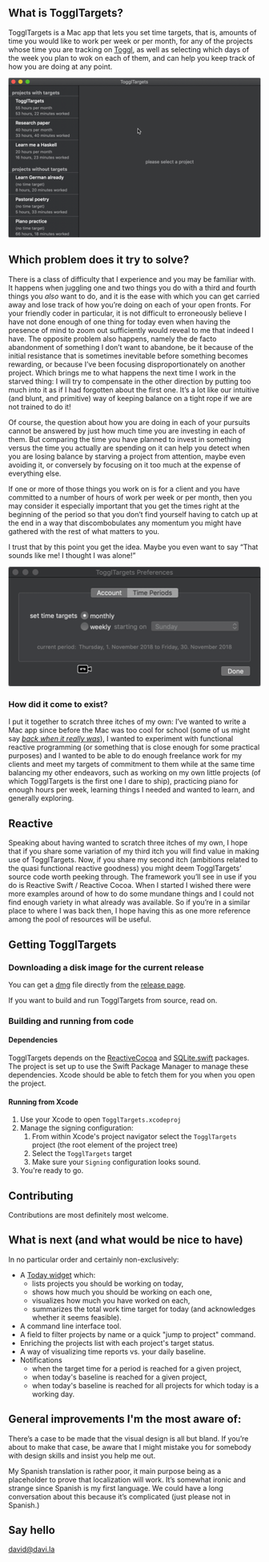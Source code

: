 ## What is TogglTargets?

TogglTargets is a Mac app that lets you set time targets, that is, amounts of time you would like to work per week or per month, for any of the projects whose time you are tracking on [Toggl](https://toggl.com), as well as selecting which days of the week you plan to wok on each of them, and can help you keep track of how you are doing at any point.

![Mini animated demo](Screenshots/minidemo.gif)

## Which problem does it try to solve?

There is a class of difficulty that I experience and you may be familiar with. It happens when juggling one and two things you do with a third and fourth things you _also_ want to do, and it is the ease with which you can get carried away and lose track of how you’re doing on each of your open fronts. For your friendly coder in particular, it is not difficult to erroneously believe I have not done enough of one thing for today even when having the presence of mind to zoom out sufficiently would reveal to me that indeed I have. The opposite problem also happens, namely the de facto abandonment of something I don’t want to abandone, be it because of the initial resistance that is sometimes inevitable before something becomes rewarding, or because I’ve been focusing disproportionately on another project. Which brings me to what happens the next time I work in the starved thing: I will try to compensate in the other direction by putting too much into it as if I had forgotten about the first one. It’s a lot like our intuitive (and blunt, and primitive) way of keeping balance on a tight rope if we are not trained to do it!

Of course, the question about how you are doing in each of your pursuits cannot be answered by just how much time you are investing in each of them. But comparing the time you have planned to invest in something versus the time you actually are spending on it can help you detect when you are losing balance by starving a project from attention, maybe even avoiding it, or conversely by focusing on it too much at the expense of everything else.

If one or more of those things you work on is for a client and you have committed to a number of hours of work per week or per month, then you may consider it especially important that you get the times right at the beginning of the period so that you don’t find yourself having to catch up at the end in a way that discombobulates any momentum you might have gathered with the rest of what matters to you.

I trust that by this point you get the idea. Maybe you even want to say “That sounds like me! I thought I was alone!”

![Prefer to work monthly or weekly?](Screenshots/timeperiods.gif)

### How did it come to exist?

I put it together to scratch three itches of my own: I’ve wanted to write a Mac app since before the Mac was too cool for school (some of us might say [_back when it really was_](https://mjtsai.com/blog/2016/11/16/)), I wanted to experiment with functional reactive programming (or something that is close enough for some practical purposes) and I wanted to be able to do enough freelance work for my clients and meet my targets of commitment to them while at the same time balancing my other endeavors, such as working on my own little projects (of which TogglTargets is the first one I dare to ship), practicing piano for enough hours per week, learning things I needed and wanted to learn, and generally exploring.

## Reactive

Speaking about having wanted to scratch three itches of my own, I hope that if you share some variation of my third itch you will find value in making use of TogglTargets. Now, if you share my second itch (ambitions related to the quasi functional reactive goodness) you might deem TogglTargets’ source code worth peeking through. The framework you’ll see in use if you do is Reactive Swift / Reactive Cocoa. When I started I wished there were more examples around of how to do some mundane things and I could not find enough variety in what already was available. So if you’re in a similar place to where I was back then, I hope having this as one more reference among the pool of resources will be useful.

## Getting TogglTargets

### Downloading a disk image for the current release

You can get a [dmg](https://github.com/davila-vilanova/TogglTargets/releases/download/v1.1/TogglTargets.dmg) file directly from the [release page](https://github.com/davila-vilanova/TogglTargets/releases/tag/v1.1).

If you want to build and run TogglTargets from source, read on.

### Building and running from code

#### Dependencies

TogglTargets depends on the [ReactiveCocoa](https://github.com/ReactiveCocoa/ReactiveCocoa) and [SQLite.swift](https://github.com/stephencelis/SQLite.swift) packages. The project is set up to use the Swift Package Manager to manage these dependencies. Xcode should be able to fetch them for you when you open the project.

#### Running from Xcode

1. Use your Xcode to open `TogglTargets.xcodeproj`
2. Manage the signing configuration:
    1. From within Xcode's project navigator select the `TogglTargets` project (the root element of the project tree)
    2. Select the `TogglTargets` target
    3. Make sure your `Signing` configuration looks sound.
3. You're ready to go.

## Contributing

Contributions are most definitely most welcome.

## What is next (and what would be nice to have)

In no particular order and certainly non-exclusively:

* A [Today widget](https://developer.apple.com/library/archive/documentation/General/Conceptual/ExtensibilityPG/Today.html#//apple_ref/doc/uid/TP40014214-CH11-SW1) which:
    * lists projects you should be working on today,
    * shows how much you should be working on each one,
    * visualizes how much you have worked on each,
    * summarizes the total work time target for today (and acknowledges whether it seems feasible).
* A command line interface tool.
* A field to filter projects by name or a quick "jump to project" command.
* Enriching the projects list with each project's target status.
* A way of visualizing time reports vs. your daily baseline.
* Notifications
    * when the target time for a period is reached for a given project,
    * when today's baseline is reached for a given project,
    * when today's baseline is reached for all projects for which today is a working day.

## General improvements I'm the most aware of:

There’s a case to be made that the visual design is all but bland. If you’re about to make that case, be aware that I might mistake you for somebody with design skills and insist you help me out.

My Spanish translation is rather poor, it main purpose being as a placeholder to prove that localization will work. It’s somewhat ironic and strange since Spanish is my first language. We could have a long conversation about this because it’s complicated (just please not in Spanish.)

## Say hello

david@davi.la
